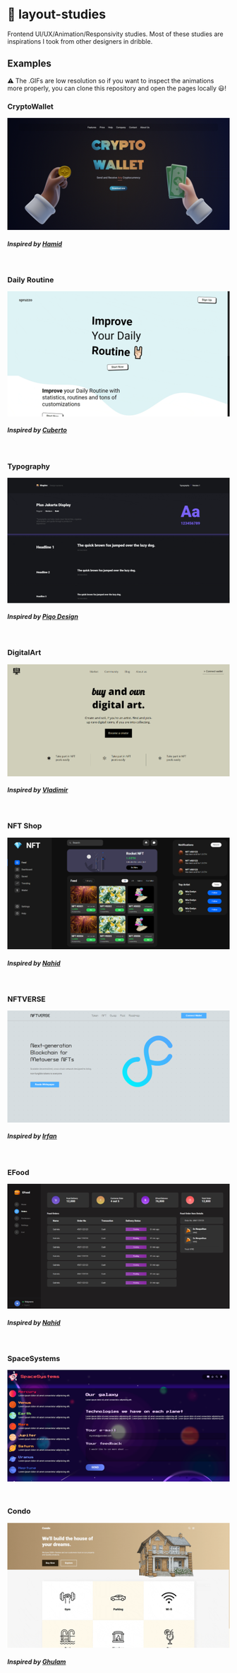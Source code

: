 # 🎨 layout-studies

Frontend UI/UX/Animation/Responsivity studies. Most of these studies are inspirations I took from other designers in dribble.

## Examples

⚠ The .GIFs are low resolution so if you want to inspect the animations more properly, you can clone this repository and open the pages locally 😃!

### CryptoWallet

![CryptoWallet example](/crypto-wallet/src/assets/example.png)

##### Inspired by [Hamid](https://dribbble.com/shots/16818004-Crypto-Walleti-Animated-homepage)

<br>

### Daily Routine

![Daily Routine example](/daily-routine/src/assets/example.gif)

##### Inspired by [Cuberto](https://dribbble.com/shots/14041570-Daily-Routine-Self-Care-Services/attachments/5659416?mode=media)

<br>

### Typography

![Typography Example](/typography/example.gif)

##### Inspired by [Piqo Design](https://dribbble.com/shots/16711536-Pre-order-time-Shoplon-Style-guide-Typography)

<br>

### DigitalArt

![DigitalArt Example](/digital-art/example.png)

##### Inspired by [Vladimir](https://dribbble.com/shots/15798662-Product-page-hero-section/attachments/7609872?mode=media)

<br>

### NFT Shop

![NFT Shop Example](/nft-shop/src/assets/example.png)

##### Inspired by [Nahid](https://dribbble.com/shots/16600182/attachments/11627433?mode=media)

<br>

### NFTVERSE

![NFTVERSE Example](/nftverse/src/assets/example.png)

##### Inspired by [Irfan](https://dribbble.com/shots/16820981-Metaverse-Multi-Chain-NFT-Platform)

<br>

### EFood

![EFood example](/efood/example.png)

##### Inspired by [Nahid](https://dribbble.com/shots/14901833-Food-ecommerce-order-management-admin-panel)

<br>

### SpaceSystems

![SpaceSystems example](/space/example.png)

<br>

### Condo

![Condo Example](/condo/example.gif)

##### Inspired by [Ghulam](https://dribbble.com/shots/15871130-Property-Landing-Page-Design)
